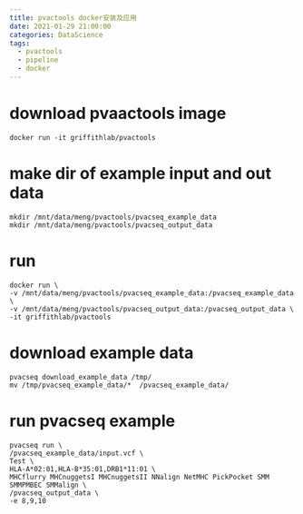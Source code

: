 ```yaml
---
title: pvactools docker安装及应用
date: 2021-01-29 21:00:00
categories: DataScience
tags:
  - pvactools
  - pipeline
  - docker
---
```


# download pvaactools image

```
docker run -it griffithlab/pvactools
```

# make dir of example input and out data

```
mkdir /mnt/data/meng/pvactools/pvacseq_example_data
mkdir /mnt/data/meng/pvactools/pvacseq_output_data
```

#  run 

```
docker run \
-v /mnt/data/meng/pvactools/pvacseq_example_data:/pvacseq_example_data \
-v /mnt/data/meng/pvactools/pvacseq_output_data:/pvacseq_output_data \
-it griffithlab/pvactools
```

#  download example data

~~~
pvacseq download_example_data /tmp/
mv /tmp/pvacseq_example_data/*  /pvacseq_example_data/

~~~

# run pvacseq example

```
pvacseq run \
/pvacseq_example_data/input.vcf \
Test \
HLA-A*02:01,HLA-B*35:01,DRB1*11:01 \
MHCflurry MHCnuggetsI MHCnuggetsII NNalign NetMHC PickPocket SMM SMMPMBEC SMMalign \
/pvacseq_output_data \
-e 8,9,10
```

